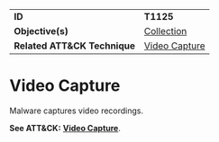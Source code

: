 |||
|---------|------------------------|
|**ID**|**T1125**|
|**Objective(s)**|[Collection](../collection)|
|**Related ATT&CK Technique**|[Video Capture](https://attack.mitre.org/techniques/T1125/)|

Video Capture
=============
Malware captures video recordings.

**See ATT&CK:** [**Video Capture**](https://attack.mitre.org/techniques/T1125/).